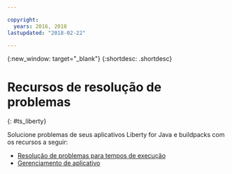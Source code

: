 ```yaml
---

copyright:
  years: 2016, 2018
lastupdated: "2018-02-22"

---
```


{:new_window: target="_blank"}
{:shortdesc: .shortdesc}

# Recursos de resolução de problemas
{: #ts_liberty}

Solucione problemas de seus aplicativos Liberty for Java e buildpacks com os recursos a seguir:

* [Resolução de problemas para tempos de execução](../common/ts_runtimes.html#runtimes)
* [Gerenciamento de aplicativo](../common/app_mng.html)
